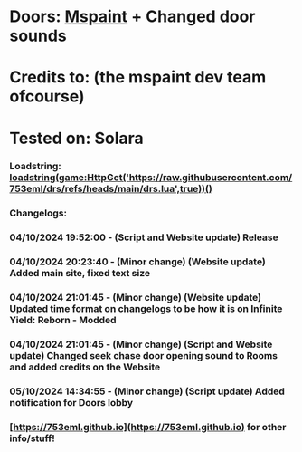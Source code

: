 # Doors: [Mspaint](https://mspaint.upio.dev/) + Changed door sounds

# Credits to: (the mspaint dev team ofcourse)

# Tested on: Solara

### Loadstring: [loadstring(game:HttpGet('https://raw.githubusercontent.com/753eml/drs/refs/heads/main/drs.lua',true))()](https://raw.githubusercontent.com/753eml/drs/refs/heads/main/drs.lua)

### Changelogs:

### 04/10/2024 19:52:00 - (Script and Website update) Release

### 04/10/2024 20:23:40 - (Minor change) (Website update) Added main site, fixed text size

### 04/10/2024 21:01:45 - (Minor change) (Website update) Updated time format on changelogs to be how it is on Infinite Yield: Reborn - Modded

### 04/10/2024 21:01:45 - (Minor change) (Script and Website update) Changed seek chase door opening sound to Rooms and added credits on the Website

### 05/10/2024 14:34:55 - (Minor change) (Script update) Added notification for Doors lobby

### [https://753eml.github.io](https://753eml.github.io) for other info/stuff!

